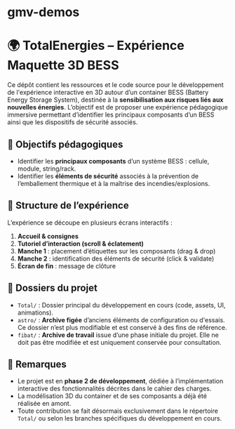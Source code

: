# gmv-demos

# 🌍 TotalEnergies – Expérience Maquette 3D BESS

Ce dépôt contient les ressources et le code source pour le développement de l'expérience interactive en 3D autour d’un container BESS (Battery Energy Storage System), destinée à la **sensibilisation aux risques liés aux nouvelles énergies**. L’objectif est de proposer une expérience pédagogique immersive permettant d’identifier les principaux composants d’un BESS ainsi que les dispositifs de sécurité associés.

## 🎯 Objectifs pédagogiques

- Identifier les **principaux composants** d’un système BESS : cellule, module, string/rack.
- Identifier les **éléments de sécurité** associés à la prévention de l’emballement thermique et à la maîtrise des incendies/explosions.

## 🧩 Structure de l’expérience

L’expérience se découpe en plusieurs écrans interactifs :

1. **Accueil & consignes**
2. **Tutoriel d’interaction (scroll & éclatement)**
3. **Manche 1** : placement d’étiquettes sur les composants (drag & drop)
4. **Manche 2** : identification des éléments de sécurité (click & validate)
5. **Écran de fin** : message de clôture

## 📂 Dossiers du projet

- `Total/` : Dossier principal du développement en cours (code, assets, UI, animations).
- `astro/` : **Archive figée** d’anciens éléments de configuration ou d'essais. Ce dossier n’est plus modifiable et est conservé à des fins de référence.
- `fibat/` : **Archive de travail** issue d’une phase initiale du projet. Elle ne doit pas être modifiée et est uniquement conservée pour consultation.

## 📌 Remarques

- Le projet est en **phase 2 de développement**, dédiée à l’implémentation interactive des fonctionnalités décrites dans le cahier des charges.
- La modélisation 3D du container et de ses composants a déjà été réalisée en amont.
- Toute contribution se fait désormais exclusivement dans le répertoire `Total/` ou selon les branches spécifiques du développement en cours.

